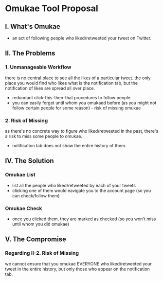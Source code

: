 # Omukae Tool Proposal

## I. What's Omukae
- an act of following people who liked/retweeted your tweet on Twitter.

## II. The Problems
### 1. Unmanageable Workflow
there is no central place to see all the likes of a particular tweet. the only place you would find who likes what is the notification tab, but the notification of likes are spread all over place.
- redundant click-this-then-that procedures to follow people.
- you can easily forget until whom you omukaed before (as you might not follow certain people for some reason) - risk of missing omukae
### 2. Risk of Missing
as there's no concrete way to figure who liked/retweeted in the past, there's a risk to miss some people to omukae.
- notification tab does not show the entire history of them.

## IV. The Solution
### Omukae List
- list all the people who liked/retweeted by each of your tweets
- clicking one of them would navigate you to the account page (so you can check/follow them)
### Omukae Check
- once you clicked them, they are marked as checked (so you won't miss until whom you did omukae)

## V. The Compromise
### Regarding II-2. Risk of Missing
we cannot ensure that you omukae EVERYONE who liked/retweeted your tweet in the entire history, but only those who appear on the notification tab.